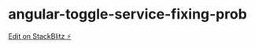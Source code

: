 # angular-toggle-service-fixing-prob

[Edit on StackBlitz ⚡️](https://stackblitz.com/edit/angular-toggle-service-fixing-prob)